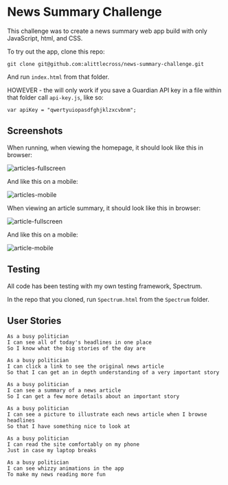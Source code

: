# News Summary Challenge

This challenge was to create a news summary web app build with only JavaScript, html, and CSS.

To try out the app, clone this repo:

```git clone git@github.com:alittlecross/news-summary-challenge.git```

And run `index.html` from that folder.

HOWEVER - the will only work if you save a Guardian API key in a file within that folder call `api-key.js`, like so:

```var apiKey = "qwertyuiopasdfghjklzxcvbnm";```

## Screenshots ##

When running, when viewing the homepage, it should look like this in browser:

![articles-fullscreen](images/articles-fullscreen.png)

And like this on a mobile:

![articles-mobile](images/articles-mobile.png)

When viewing an article summary, it should look like this in browser:

![article-fullscreen](images/article-fullscreen.png)

And like this on a mobile:

![article-mobile](images/article-mobile.png)

## Testing ##

All code has been testing with my own testing framework, Spectrum.

In the repo that you cloned, run `Spectrum.html` from the `Spectrum` folder.

## User Stories

```
As a busy politician
I can see all of today's headlines in one place
So I know what the big stories of the day are
```

```
As a busy politician
I can click a link to see the original news article
So that I can get an in depth understanding of a very important story
```

```
As a busy politician
I can see a summary of a news article
So I can get a few more details about an important story
```

```
As a busy politician
I can see a picture to illustrate each news article when I browse headlines
So that I have something nice to look at
```

```
As a busy politician
I can read the site comfortably on my phone
Just in case my laptop breaks
```

```
As a busy politician
I can see whizzy animations in the app
To make my news reading more fun
```
